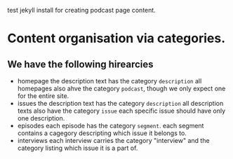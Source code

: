 
test jekyll install for creating podcast page content.


# Content organisation via categories. 

## We have the following hirearcies

- homepage
	the description text has the category `description`
	all homepages also ahve the category `podcast`, though we only expect one for the entire site.
- issues
	the description text has the category `description`
	all description texts also have the category `issue`
	each specific issue should have only one description.
- episodes 
	each episode has the category `segment`.
	each segment contains a cagegory descripting which issue it belongs to.
- interviews
	each interview carries the category "interview" and the category listing which issue it is a part of. 

